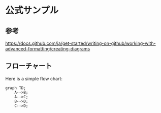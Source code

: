 # 公式サンプル

## 参考

<https://docs.github.com/ja/get-started/writing-on-github/working-with-advanced-formatting/creating-diagrams>

## フローチャート

Here is a simple flow chart:

```mermaid
graph TD;
    A-->B;
    A-->C;
    B-->D;
    C-->D;
```
